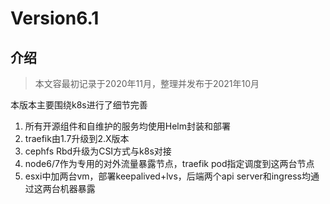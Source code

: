 

# Version6.1

## 介绍

> 本文容最初记录于2020年11月，整理并发布于2021年10月

本版本主要围绕k8s进行了细节完善

1. 所有开源组件和自维护的服务均使用Helm封装和部署
2. traefik由1.7升级到2.X版本
3. cephfs Rbd升级为CSI方式与k8s对接
4. node6/7作为专用的对外流量暴露节点，traefik pod指定调度到这两台节点
5. esxi中加两台vm，部署keepalived+lvs，后端两个api server和ingress均通过这两台机器暴露
